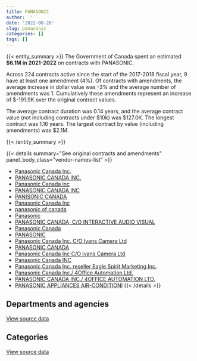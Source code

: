 ```yaml
---
title: PANASONIC
author: ''
date: '2022-08-28'
slug: panasonic
categories: []
tags: []
---
```


<script src="/rmarkdown-libs/htmlwidgets/htmlwidgets.js"></script>
<link href="/rmarkdown-libs/datatables-css/datatables-crosstalk.css" rel="stylesheet" />
<script src="/rmarkdown-libs/datatables-binding/datatables.js"></script>
<script src="/rmarkdown-libs/jquery/jquery-3.6.0.min.js"></script>
<link href="/rmarkdown-libs/dt-core-bootstrap/css/dataTables.bootstrap.min.css" rel="stylesheet" />
<link href="/rmarkdown-libs/dt-core-bootstrap/css/dataTables.bootstrap.extra.css" rel="stylesheet" />
<script src="/rmarkdown-libs/dt-core-bootstrap/js/jquery.dataTables.min.js"></script>
<script src="/rmarkdown-libs/dt-core-bootstrap/js/dataTables.bootstrap.min.js"></script>
<link href="/rmarkdown-libs/crosstalk/css/crosstalk.min.css" rel="stylesheet" />
<script src="/rmarkdown-libs/crosstalk/js/crosstalk.min.js"></script>
<script src="/rmarkdown-libs/htmlwidgets/htmlwidgets.js"></script>
<link href="/rmarkdown-libs/datatables-css/datatables-crosstalk.css" rel="stylesheet" />
<script src="/rmarkdown-libs/datatables-binding/datatables.js"></script>
<script src="/rmarkdown-libs/jquery/jquery-3.6.0.min.js"></script>
<link href="/rmarkdown-libs/dt-core-bootstrap/css/dataTables.bootstrap.min.css" rel="stylesheet" />
<link href="/rmarkdown-libs/dt-core-bootstrap/css/dataTables.bootstrap.extra.css" rel="stylesheet" />
<script src="/rmarkdown-libs/dt-core-bootstrap/js/jquery.dataTables.min.js"></script>
<script src="/rmarkdown-libs/dt-core-bootstrap/js/dataTables.bootstrap.min.js"></script>
<link href="/rmarkdown-libs/crosstalk/css/crosstalk.min.css" rel="stylesheet" />
<script src="/rmarkdown-libs/crosstalk/js/crosstalk.min.js"></script>

{{< entity_summary >}}
The Government of Canada spent an estimated **\$6.1M in 2021-2022** on contracts with PANASONIC.

Across 224 contracts active since the start of the 2017-2018 fiscal year, 9 have at least one amendment (4%). Of contracts with amendments, the average increase in dollar value was -3% and the average number of amendments was 1. Cumulatively these amendments represent an increase of \$-191.9K over the original contract values.

The average contract duration was 0.14 years, and the average contract value (not including contracts under \$10k) was \$127.0K. The longest contract was 1.16 years. The largest contract by value (including amendments) was \$2.1M.

{{< /entity_summary >}}

{{< details summary="See original contracts and amendments" panel_body_class="vendor-names-list" >}}
- [Panasonic Canada Inc.](https://search.open.canada.ca/en/ct/?sort=contract_value_f%20desc&page=1&search_text=%22Panasonic%20Canada%20Inc.%22)
- [PANASONIC CANADA INC.](https://search.open.canada.ca/en/ct/?sort=contract_value_f%20desc&page=1&search_text=%22PANASONIC%20CANADA%20INC.%22)
- [Panasonic Canada inc](https://search.open.canada.ca/en/ct/?sort=contract_value_f%20desc&page=1&search_text=%22Panasonic%20Canada%20inc%22)
- [PANASONIC CANADA INC](https://search.open.canada.ca/en/ct/?sort=contract_value_f%20desc&page=1&search_text=%22PANASONIC%20CANADA%20INC%22)
- [PANISONIC CANADA](https://search.open.canada.ca/en/ct/?sort=contract_value_f%20desc&page=1&search_text=%22PANISONIC%20CANADA%22)
- [Panasonic Canada Inc](https://search.open.canada.ca/en/ct/?sort=contract_value_f%20desc&page=1&search_text=%22Panasonic%20Canada%20Inc%22)
- [panasonic of canada](https://search.open.canada.ca/en/ct/?sort=contract_value_f%20desc&page=1&search_text=%22panasonic%20of%20canada%22)
- [Panasonic](https://search.open.canada.ca/en/ct/?sort=contract_value_f%20desc&page=1&search_text=%22Panasonic%22)
- [PANASONIC CANADA, C/O INTERACTIVE AUDIO VISUAL](https://search.open.canada.ca/en/ct/?sort=contract_value_f%20desc&page=1&search_text=%22PANASONIC%20CANADA%2c%20C%2fO%20INTERACTIVE%20AUDIO%20VISUAL%22)
- [Panasonic Canada](https://search.open.canada.ca/en/ct/?sort=contract_value_f%20desc&page=1&search_text=%22Panasonic%20Canada%22)
- [PANASONIC](https://search.open.canada.ca/en/ct/?sort=contract_value_f%20desc&page=1&search_text=%22PANASONIC%22)
- [Panasonic Canada Inc. C/O Ivans Camera Ltd](https://search.open.canada.ca/en/ct/?sort=contract_value_f%20desc&page=1&search_text=%22Panasonic%20Canada%20Inc.%20C%2fO%20Ivans%20Camera%20Ltd%22)
- [PANASONIC CANADA](https://search.open.canada.ca/en/ct/?sort=contract_value_f%20desc&page=1&search_text=%22PANASONIC%20CANADA%22)
- [Panasonic Canada Inc C/O Ivans Camera Ltd](https://search.open.canada.ca/en/ct/?sort=contract_value_f%20desc&page=1&search_text=%22Panasonic%20Canada%20Inc%20C%2fO%20Ivans%20Camera%20Ltd%22)
- [Panasonic Canada INC](https://search.open.canada.ca/en/ct/?sort=contract_value_f%20desc&page=1&search_text=%22Panasonic%20Canada%20INC%22)
- [Panasonic Canada Inc. reseller Eagle Spirit Marketing Inc.](https://search.open.canada.ca/en/ct/?sort=contract_value_f%20desc&page=1&search_text=%22Panasonic%20Canada%20Inc.%20reseller%20Eagle%20Spirit%20Marketing%20Inc.%22)
- [Panasonic Canada Inc./ 4Office Automation Ltd.](https://search.open.canada.ca/en/ct/?sort=contract_value_f%20desc&page=1&search_text=%22Panasonic%20Canada%20Inc.%2f%204Office%20Automation%20Ltd.%22)
- [PANASONIC CANADA INC./ 4OFFICE AUTOMATION LTD.](https://search.open.canada.ca/en/ct/?sort=contract_value_f%20desc&page=1&search_text=%22PANASONIC%20CANADA%20INC.%2f%204OFFICE%20AUTOMATION%20LTD.%22)
- [PANASONIC APPLIANCES AIR-CONDITIONI](https://search.open.canada.ca/en/ct/?sort=contract_value_f%20desc&page=1&search_text=%22PANASONIC%20APPLIANCES%20AIR-CONDITIONI%22)
{{< /details >}}

## Departments and agencies

<div id="htmlwidget-1" style="width:100%;height:auto;" class="datatables html-widget"></div>
<script type="application/json" data-for="htmlwidget-1">{"x":{"style":"bootstrap","filter":"none","vertical":false,"data":[["<a href=\"/departments/aafc-aac/\">Agriculture and Agri-Food Canada<\/a>","<a href=\"/departments/cbsa-asfc/\">Canada Border Services Agency<\/a>","<a href=\"/departments/cic/\">Immigration, Refugees and Citizenship Canada<\/a>","<a href=\"/departments/cics-scic/\">Canadian Intergovernmental Conference Secretariat<\/a>","<a href=\"/departments/cra-arc/\">Canada Revenue Agency<\/a>","<a href=\"/departments/csps-efpc/\">Canada School of Public Service<\/a>","<a href=\"/departments/dfatd-maecd/\">Global Affairs Canada<\/a>","<a href=\"/departments/dnd-mdn/\">National Defence<\/a>","<a href=\"/departments/irb-cisr/\">Immigration and Refugee Board of Canada<\/a>","<a href=\"/departments/jus/\">Department of Justice Canada<\/a>","<a href=\"/departments/nrcan-rncan/\">Natural Resources Canada<\/a>","<a href=\"/departments/osfi-bsif/\">Office of the Superintendent of Financial Institutions Canada<\/a>","<a href=\"/departments/pc/\">Parks Canada<\/a>","<a href=\"/departments/ppsc-sppc/\">Public Prosecution Service of Canada<\/a>","<a href=\"/departments/ps-sp/\">Public Safety Canada<\/a>","<a href=\"/departments/pwgsc-tpsgc/\">Public Services and Procurement Canada<\/a>","<a href=\"/departments/rcmp-grc/\">Royal Canadian Mounted Police<\/a>","<a href=\"/departments/vac-acc/\">Veterans Affairs Canada<\/a>"],[null,null,25316.34,null,null,null,148438.12,42107.76,null,null,null,null,null,17619.18,null,61689.16,5657990.22,null],[41252.07,null,16428.69,null,59198.16,null,599731.27,58554.09,null,null,1545.72,52006.32,null,null,19716.07,58420.58,6021098.06,null],[null,null,null,null,20267.79,null,447336.07,null,74578.31,64926.24,20731.67,null,null,null,null,null,4792498.89,null],[null,19917.85,null,10042.88,null,20255.25,55586.73,58840.91,null,null,null,63969.43,15620.85,null,null,null,5861751.66,24807.8]],"container":"<table class=\"table table-striped table-hover row-border order-column display\">\n  <thead>\n    <tr>\n      <th>Department<\/th>\n      <th>2018-2019<\/th>\n      <th>2019-2020<\/th>\n      <th>2020-2021<\/th>\n      <th>2021-2022<\/th>\n    <\/tr>\n  <\/thead>\n<\/table>","options":{"order":[[4,"desc"]],"pageLength":10,"autoWidth":true,"columnDefs":[{"targets":1,"render":"function(data, type, row, meta) {\n    return type !== 'display' ? data : DTWidget.formatCurrency(data, \"$\", 2, 3, \",\", \".\", true, null);\n  }"},{"targets":2,"render":"function(data, type, row, meta) {\n    return type !== 'display' ? data : DTWidget.formatCurrency(data, \"$\", 2, 3, \",\", \".\", true, null);\n  }"},{"targets":3,"render":"function(data, type, row, meta) {\n    return type !== 'display' ? data : DTWidget.formatCurrency(data, \"$\", 2, 3, \",\", \".\", true, null);\n  }"},{"targets":4,"render":"function(data, type, row, meta) {\n    return type !== 'display' ? data : DTWidget.formatCurrency(data, \"$\", 2, 3, \",\", \".\", true, null);\n  }"},{"width":"16%","targets":[1,2,3,4]},{"className":"dt-right","targets":[1,2,3,4]}],"orderClasses":false}},"evals":["options.columnDefs.0.render","options.columnDefs.1.render","options.columnDefs.2.render","options.columnDefs.3.render"],"jsHooks":[]}</script>
<p class="text-right">
<a href="https://github.com/GoC-Spending/contracts-data/tree/main/data/out/vendors/panasonic/summary_by_fiscal_year_by_department.csv" class="source-data-link btn btn-link">View source data</a>
</p>

## Categories

<div id="htmlwidget-2" style="width:100%;height:auto;" class="datatables html-widget"></div>
<script type="application/json" data-for="htmlwidget-2">{"x":{"style":"bootstrap","filter":"none","vertical":false,"data":[["<a href=\"/categories/facilities_and_construction/\">Facilities and construction<\/a>","<a href=\"/categories/office_management/\">Office management<\/a>","<a href=\"/categories/defence/\">Defence<\/a>","<a href=\"/categories/information_technology/\">Information technology<\/a>","<a href=\"/categories/transportation_and_logistics/\">Transportation and logistics<\/a>"],[null,null,42107.76,5400026.6,511026.43],[null,null,58554.09,6335852.4,533544.54],[137655,null,null,4892086.3,390597.67],[null,10042.88,58840.91,5854124.91,207784.66]],"container":"<table class=\"table table-striped table-hover row-border order-column display\">\n  <thead>\n    <tr>\n      <th>Category<\/th>\n      <th>2018-2019<\/th>\n      <th>2019-2020<\/th>\n      <th>2020-2021<\/th>\n      <th>2021-2022<\/th>\n    <\/tr>\n  <\/thead>\n<\/table>","options":{"order":[[4,"desc"]],"dom":"t","pageLength":30,"autoWidth":true,"columnDefs":[{"targets":1,"render":"function(data, type, row, meta) {\n    return type !== 'display' ? data : DTWidget.formatCurrency(data, \"$\", 2, 3, \",\", \".\", true, null);\n  }"},{"targets":2,"render":"function(data, type, row, meta) {\n    return type !== 'display' ? data : DTWidget.formatCurrency(data, \"$\", 2, 3, \",\", \".\", true, null);\n  }"},{"targets":3,"render":"function(data, type, row, meta) {\n    return type !== 'display' ? data : DTWidget.formatCurrency(data, \"$\", 2, 3, \",\", \".\", true, null);\n  }"},{"targets":4,"render":"function(data, type, row, meta) {\n    return type !== 'display' ? data : DTWidget.formatCurrency(data, \"$\", 2, 3, \",\", \".\", true, null);\n  }"},{"width":"16%","targets":[1,2,3,4]},{"className":"dt-right","targets":[1,2,3,4]}],"orderClasses":false,"lengthMenu":[10,25,30,50,100]}},"evals":["options.columnDefs.0.render","options.columnDefs.1.render","options.columnDefs.2.render","options.columnDefs.3.render"],"jsHooks":[]}</script>
<p class="text-right">
<a href="https://github.com/GoC-Spending/contracts-data/tree/main/data/out/vendors/panasonic/summary_by_fiscal_year_by_category.csv" class="source-data-link btn btn-link">View source data</a>
</p>
